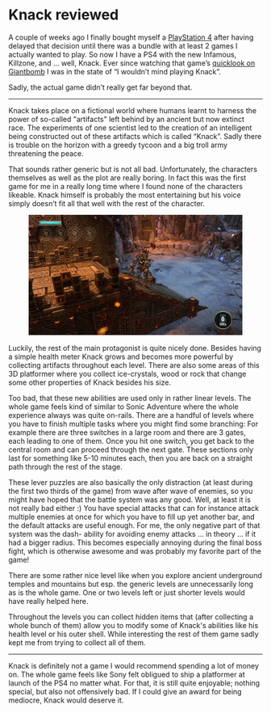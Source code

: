 # Knack reviewed


A couple of weeks ago I finally bought myself a [PlayStation 4][ps4] after
having delayed that decision until there was a bundle with at least 2 games I
actually wanted to play. So now I have a PS4 with the new Infamous, Killzone,
and … well, Knack. Ever since watching that game’s [quicklook on Giantbomb][ql]
I was in the state of “I wouldn’t mind playing Knack”.

Sadly, the actual game didn’t really get far beyond that. 

-------------

Knack takes place on a fictional world where humans learnt to harness the power
of so-called "artifacts" left behind by an ancient but now extinct race. The
experiments of one scientist led to the creation of an intelligent being
constructed out of these artifacts which is called “Knack”. Sadly there is
trouble on the horizon with a greedy tycoon and a big troll army threatening the
peace.

That sounds rather generic but is not all bad. Unfortunately, the characters
themselves as well as the plot are really boring. In fact this was the first
game for me in a really long time where I found none of the characters likeable.
Knack himself is probably the most entertaining but his voice simply doesn’t fit
all that well with the rest of the character.

<figure>
    <img src="screenshot.jpg" alt="">
</figure>

Luckily, the rest of the main protagonist is quite nicely done. Besides having a
simple health meter Knack grows and becomes more powerful by collecting
artifacts throughout each level. There are also some areas of this 3D platformer
where you collect ice-crystals, wood or rock that change some other properties
of Knack besides his size.

Too bad, that these new abilities are used only in rather linear levels. The
whole game feels kind of similar to Sonic Adventure where the whole experience
always was quite on-rails. There are a handful of levels where you have to
finish multiple tasks where you might find some branching: For example there are
three switches in a large room and there are 3 gates, each leading to one of
them. Once you hit one switch, you get back to the central room and can proceed
through the next gate. These sections only last for something like 5-10 minutes
each, then you are back on a straight path through the rest of the stage.

These lever puzzles are also basically the only distraction (at least during the
first two thirds of the game) from wave after wave of enemies, so you might have
hoped that the battle system was any good. Well, at least it is not really bad
either :) You have special attacks that can for instance attack multiple enemies
at once for which you have to fill up yet another bar, and the default attacks
are useful enough. For me, the only negative part of that system was the dash-
ability for avoiding enemy attacks … in theory … if it had a bigger radius. This
becomes especially annoying during the final boss fight, which is otherwise
awesome and was probably my favorite part of the game!

There are some rather nice level like when you explore ancient underground
temples and mountains but esp. the generic levels are unnecessarily long as is
the whole game. One or two levels left or just shorter levels would have really
helped here.

Throughout the levels you can collect hidden items that (after collecting a
whole bunch of them) allow you to modify some of Knack's abilities like his
health level or his outer shell. While interesting the rest of them game sadly
kept me from trying to collect all of them.

---------------

Knack is definitely not a game I would recommend spending a lot of money on. The
whole game feels like Sony felt obligued to ship a platformer at launch of the
PS4 no matter what. For that, it is still quite enjoyable; nothing special, but
also not offensively bad. If I could give an award for being mediocre, Knack
would deserve it.

[ps4]: http://at.playstation.com/ps4/
[ql]: http://www.giantbomb.com/videos/quick-look-knack/2300-8220/
